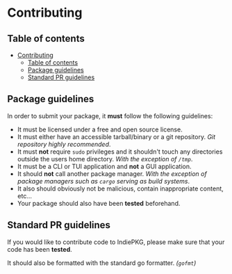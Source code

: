 # Contributing

## Table of contents

- [Contributing](#contributing)
  - [Table of contents](#table-of-contents)
  - [Package guidelines](#package-guidelines)
  - [Standard PR guidelines](#standard-pr-guidelines)

## Package guidelines

In order to submit your package, it **must** follow the following guidelines:

- It must be licensed under a free and open source license.
- It must either have an accessible tarball/binary or a git repository. *Git repository highly recommended*.
- It must **not** require `sudo` privileges and it shouldn't touch any directories outside the users home directory. *With the exception of `/tmp`*.
- It must be a CLI or TUI application and **not** a GUI application.
- It should **not** call another package manager. *With the exception of package managers such as `cargo` serving as build systems*.
- It also should obviously not be malicious, contain inappropriate content, etc...
- Your package should also have been **tested** beforehand.

## Standard PR guidelines

If you would like to contribute code to IndiePKG, please make sure that your code has been **tested**.

It should also be formatted with the standard go formatter. *(`gofmt`)*
